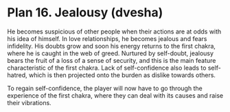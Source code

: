 # Plan 16. Jealousy (dvesha)

He becomes suspicious of other people when their actions are at odds with his idea of himself. In love relationships, he becomes jealous and fears infidelity. His doubts grow and soon his energy returns to the first chakra, where he is caught in the web of greed. Nurtured by self-doubt, jealousy bears the fruit of a loss of a sense of security, and this is the main feature characteristic of the first chakra. Lack of self-confidence also leads to self-hatred, which is then projected onto the burden as dislike towards others.

To regain self-confidence, the player will now have to go through the experience of the first chakra, where they can deal with its causes and raise their vibrations.
